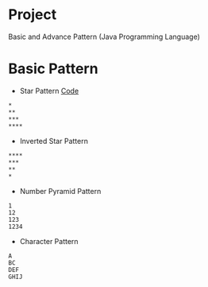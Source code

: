 # Project

Basic and Advance Pattern (Java Programming Language)

# Basic Pattern

- Star Pattern [Code](D:\Coding\Java-Pattern\Basic-Pattern\StarPattern)

```
*
**
***
****
```

- Inverted Star Pattern

```
****
***
**
*
```

- Number Pyramid Pattern

```
1
12
123
1234
```

- Character Pattern

```
A
BC
DEF
GHIJ
```
